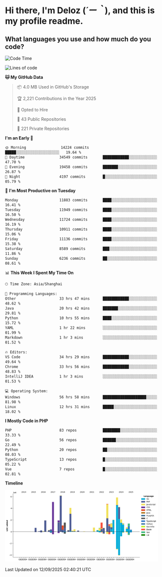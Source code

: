 # **Hi there, I'm Deloz (*´ー｀*), and this is my profile readme.**

## **What languages you use and how much do you code?**

<!--START_SECTION:waka-->
![Code Time](http://img.shields.io/badge/Code%20Time-7%2C439%20hrs%2055%20mins-blue)

![Lines of code](https://img.shields.io/badge/From%20Hello%20World%20I%27ve%20Written-53.6%20million%20lines%20of%20code-blue)

**🐱 My GitHub Data** 

> 📦 4.0 MB Used in GitHub's Storage 
 > 
> 🏆 2,221 Contributions in the Year 2025
 > 
> 💼 Opted to Hire
 > 
> 📜 43 Public Repositories 
 > 
> 🔑 221 Private Repositories 
 > 
**I'm an Early 🐤** 

```text
🌞 Morning                14224 commits       █████░░░░░░░░░░░░░░░░░░░░   19.64 % 
🌆 Daytime                34549 commits       ████████████░░░░░░░░░░░░░   47.70 % 
🌃 Evening                19458 commits       ███████░░░░░░░░░░░░░░░░░░   26.87 % 
🌙 Night                  4197 commits        █░░░░░░░░░░░░░░░░░░░░░░░░   05.79 % 
```
📅 **I'm Most Productive on Tuesday** 

```text
Monday                   11883 commits       ████░░░░░░░░░░░░░░░░░░░░░   16.41 % 
Tuesday                  11949 commits       ████░░░░░░░░░░░░░░░░░░░░░   16.50 % 
Wednesday                11724 commits       ████░░░░░░░░░░░░░░░░░░░░░   16.19 % 
Thursday                 10911 commits       ████░░░░░░░░░░░░░░░░░░░░░   15.06 % 
Friday                   11136 commits       ████░░░░░░░░░░░░░░░░░░░░░   15.38 % 
Saturday                 8589 commits        ███░░░░░░░░░░░░░░░░░░░░░░   11.86 % 
Sunday                   6236 commits        ██░░░░░░░░░░░░░░░░░░░░░░░   08.61 % 
```


📊 **This Week I Spent My Time On** 

```text
🕑︎ Time Zone: Asia/Shanghai

💬 Programming Languages: 
Other                    33 hrs 47 mins      ████████████░░░░░░░░░░░░░   48.62 % 
Java                     20 hrs 42 mins      ███████░░░░░░░░░░░░░░░░░░   29.81 % 
Python                   10 hrs 55 mins      ████░░░░░░░░░░░░░░░░░░░░░   15.72 % 
YAML                     1 hr 22 mins        ░░░░░░░░░░░░░░░░░░░░░░░░░   01.99 % 
Markdown                 1 hr 3 mins         ░░░░░░░░░░░░░░░░░░░░░░░░░   01.52 % 

🔥 Editors: 
VS Code                  34 hrs 29 mins      ████████████░░░░░░░░░░░░░   49.64 % 
Chrome                   33 hrs 56 mins      ████████████░░░░░░░░░░░░░   48.83 % 
IntelliJ IDEA            1 hr 3 mins         ░░░░░░░░░░░░░░░░░░░░░░░░░   01.53 % 

💻 Operating System: 
Windows                  56 hrs 58 mins      ████████████████████░░░░░   81.98 % 
Linux                    12 hrs 31 mins      █████░░░░░░░░░░░░░░░░░░░░   18.02 % 
```

**I Mostly Code in PHP** 

```text
PHP                      83 repos            ████████░░░░░░░░░░░░░░░░░   33.33 % 
Go                       56 repos            ██████░░░░░░░░░░░░░░░░░░░   22.49 % 
Python                   20 repos            ██░░░░░░░░░░░░░░░░░░░░░░░   08.03 % 
TypeScript               13 repos            █░░░░░░░░░░░░░░░░░░░░░░░░   05.22 % 
Vue                      7 repos             █░░░░░░░░░░░░░░░░░░░░░░░░   02.81 % 
```



**Timeline**

![Lines of Code chart](https://raw.githubusercontent.com/deloz/deloz/main/assets/bar_graph.png)


 Last Updated on 12/09/2025 02:40:21 UTC
<!--END_SECTION:waka-->

